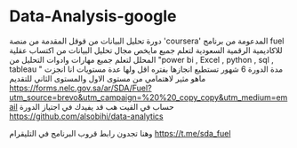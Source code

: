 # Data-Analysis-google
دورة تحليل البيانات من قوقل المقدمة من منصة 'coursera' المدعومة من برنامج fuel للاكاديمية الرقمية السعودية  لتعلم جميع مايخص مجال تحليل البيانات 
من اكتساب عقلية المحلل لتعلم جميع مهارات وادوات التحليل من "power bi , Excel , python , sql , tableau " 
مدة الدورة 6 شهور تستطيع انجازها بفتره اقل ولها عدة مستويات انا انجزت ماهو مثير لاهتمامي من مستوى الاول والمستوى الثاني
للتقديم 
https://forms.nelc.gov.sa/ar/SDA/Fuel?utm_source=brevo&utm_campaign=%20%20_copy_copy&utm_medium=email
حساب في القيت هب قد يفيدك في اجتياز الدورة 
https://github.com/alsobihi/data-analytics

وهنا تجدون رابط قروب البرنامج في التليقرام 
https://t.me/sda_fuel
